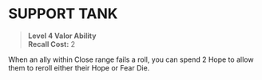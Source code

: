 ﻿# SUPPORT TANK

> **Level 4 Valor Ability**  
> **Recall Cost:** 2

When an ally within Close range fails a roll, you can spend 2 Hope to allow them to reroll either their Hope or Fear Die.
